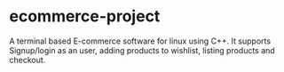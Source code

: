 # ecommerce-project
A terminal based E-commerce software for linux using C++. It supports Signup/login as an user, adding products to wishlist, listing products and checkout.
